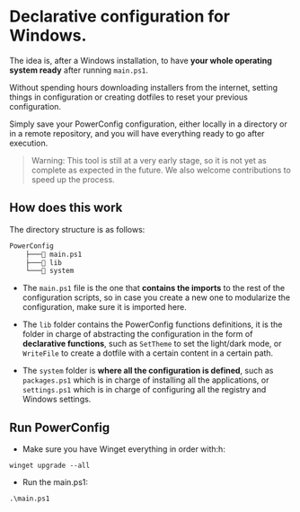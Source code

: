 # Declarative configuration for Windows.

The idea is, after a Windows installation, to have **your whole operating system ready** after running `main.ps1`.

Without spending hours downloading installers from the internet, setting things in configuration or creating dotfiles to reset your previous configuration.

Simply save your PowerConfig configuration, either locally in a directory or in a remote repository, and you will have everything ready to go after execution.

> Warning: This tool is still at a very early stage, so it is not yet as complete as expected in the future. We also welcome contributions to speed up the process.

## How does this work
The directory structure is as follows:
```zsh
PowerConfig
    ├─── main.ps1
    ├─── lib
    └─── system
```
* The `main.ps1` file is the one that **contains the imports** to the rest of the configuration scripts, so in case you create a new one to modularize the configuration, make sure it is imported here.

* The `lib` folder contains the PowerConfig functions definitions, it is the folder in charge of abstracting the configuration in the form of **declarative functions**, such as `SetTheme` to set the light/dark mode, or `WriteFile` to create a dotfile with a certain content in a certain path.

* The `system` folder is **where all the configuration is defined**, such as `packages.ps1` which is in charge of installing all the applications, or `settings.ps1` which is in charge of configuring all the registry and Windows settings.

## Run PowerConfig

* Make sure you have Winget everything in order with:h:
```pwsh
winget upgrade --all
```
* Run the main.ps1:
```pwsh
.\main.ps1
```
